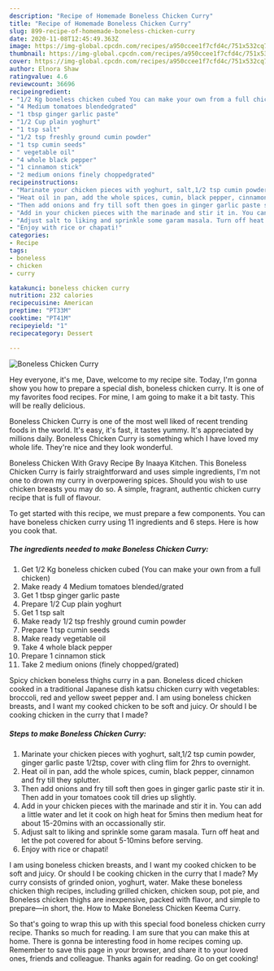 ```yaml
---
description: "Recipe of Homemade Boneless Chicken Curry"
title: "Recipe of Homemade Boneless Chicken Curry"
slug: 899-recipe-of-homemade-boneless-chicken-curry
date: 2020-11-08T12:45:49.363Z
image: https://img-global.cpcdn.com/recipes/a950ccee1f7cfd4c/751x532cq70/boneless-chicken-curry-recipe-main-photo.jpg
thumbnail: https://img-global.cpcdn.com/recipes/a950ccee1f7cfd4c/751x532cq70/boneless-chicken-curry-recipe-main-photo.jpg
cover: https://img-global.cpcdn.com/recipes/a950ccee1f7cfd4c/751x532cq70/boneless-chicken-curry-recipe-main-photo.jpg
author: Elnora Shaw
ratingvalue: 4.6
reviewcount: 36696
recipeingredient:
- "1/2 Kg boneless chicken cubed You can make your own from a full chicken"
- "4 Medium tomatoes blendedgrated"
- "1 tbsp ginger garlic paste"
- "1/2 Cup plain yoghurt"
- "1 tsp salt"
- "1/2 tsp freshly ground cumin powder"
- "1 tsp cumin seeds"
- " vegetable oil"
- "4 whole black pepper"
- "1 cinnamon stick"
- "2 medium onions finely choppedgrated"
recipeinstructions:
- "Marinate your chicken pieces with yoghurt, salt,1/2 tsp cumin powder, ginger garlic paste 1/2tsp, cover with cling flim for 2hrs to overnight."
- "Heat oil in pan, add the whole spices, cumin, black pepper, cinnamon and fry till they splutter."
- "Then add onions and fry till soft then goes in ginger garlic paste stir it in. Then add in your tomatoes cook till dries up slightly."
- "Add in your chicken pieces with the marinade and stir it in. You can add a little water and let it cook on high heat for 5mins then medium heat for about 15-20mins with an occassionally stir."
- "Adjust salt to liking and sprinkle some garam masala. Turn off heat and let the pot covered for about 5-10mins before serving."
- "Enjoy with rice or chapati!"
categories:
- Recipe
tags:
- boneless
- chicken
- curry

katakunci: boneless chicken curry 
nutrition: 232 calories
recipecuisine: American
preptime: "PT33M"
cooktime: "PT41M"
recipeyield: "1"
recipecategory: Dessert

---
```



![Boneless Chicken Curry](https://img-global.cpcdn.com/recipes/a950ccee1f7cfd4c/751x532cq70/boneless-chicken-curry-recipe-main-photo.jpg)

Hey everyone, it's me, Dave, welcome to my recipe site. Today, I'm gonna show you how to prepare a special dish, boneless chicken curry. It is one of my favorites food recipes. For mine, I am going to make it a bit tasty. This will be really delicious.

Boneless Chicken Curry is one of the most well liked of recent trending foods in the world. It's easy, it's fast, it tastes yummy. It's appreciated by millions daily. Boneless Chicken Curry is something which I have loved my whole life. They're nice and they look wonderful.

Boneless Chicken With Gravy Recipe By Inaaya Kitchen. This Boneless Chicken Curry is fairly straightforward and uses simple ingredients, I&#39;m not one to drown my curry in overpowering spices. Should you wish to use chicken breasts you may do so. A simple, fragrant, authentic chicken curry recipe that is full of flavour.


To get started with this recipe, we must prepare a few components. You can have boneless chicken curry using 11 ingredients and 6 steps. Here is how you cook that.

<!--inarticleads1-->

##### The ingredients needed to make Boneless Chicken Curry:

1. Get 1/2 Kg boneless chicken cubed (You can make your own from a full chicken)
1. Make ready 4 Medium tomatoes blended/grated
1. Get 1 tbsp ginger garlic paste
1. Prepare 1/2 Cup plain yoghurt
1. Get 1 tsp salt
1. Make ready 1/2 tsp freshly ground cumin powder
1. Prepare 1 tsp cumin seeds
1. Make ready  vegetable oil
1. Take 4 whole black pepper
1. Prepare 1 cinnamon stick
1. Take 2 medium onions (finely chopped/grated)


Spicy chicken boneless thighs curry in a pan. Boneless diced chicken cooked in a traditional Japanese dish katsu chicken curry with vegetables: broccoli, red and yellow sweet pepper and. I am using boneless chicken breasts, and I want my cooked chicken to be soft and juicy. Or should I be cooking chicken in the curry that I made? 

<!--inarticleads2-->

##### Steps to make Boneless Chicken Curry:

1. Marinate your chicken pieces with yoghurt, salt,1/2 tsp cumin powder, ginger garlic paste 1/2tsp, cover with cling flim for 2hrs to overnight.
1. Heat oil in pan, add the whole spices, cumin, black pepper, cinnamon and fry till they splutter.
1. Then add onions and fry till soft then goes in ginger garlic paste stir it in. Then add in your tomatoes cook till dries up slightly.
1. Add in your chicken pieces with the marinade and stir it in. You can add a little water and let it cook on high heat for 5mins then medium heat for about 15-20mins with an occassionally stir.
1. Adjust salt to liking and sprinkle some garam masala. Turn off heat and let the pot covered for about 5-10mins before serving.
1. Enjoy with rice or chapati!


I am using boneless chicken breasts, and I want my cooked chicken to be soft and juicy. Or should I be cooking chicken in the curry that I made? My curry consists of grinded onion, yoghurt, water. Make these boneless chicken thigh recipes, including grilled chicken, chicken soup, pot pie, and Boneless chicken thighs are inexpensive, packed with flavor, and simple to prepare—in short, the. How to Make Boneless Chicken Keema Curry. 

So that's going to wrap this up with this special food boneless chicken curry recipe. Thanks so much for reading. I am sure that you can make this at home. There is gonna be interesting food in home recipes coming up. Remember to save this page in your browser, and share it to your loved ones, friends and colleague. Thanks again for reading. Go on get cooking!
